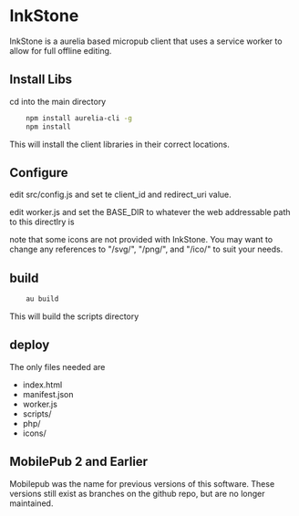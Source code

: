 
# InkStone

InkStone is a aurelia based micropub client that uses a service worker to allow for full offline editing.

## Install Libs

cd into the main directory

```bash
    npm install aurelia-cli -g
    npm install
```

This will install the client libraries in their correct locations.

## Configure

edit src/config.js and set te client_id and redirect_uri value.

edit worker.js and set the BASE_DIR to whatever the web addressable path to this directlry is

note that some icons are not provided with InkStone.  You may want to change any references to "/svg/", "/png/", and "/ico/" to suit your needs.

## build

```bash
    au build
```
This will build the scripts directory

## deploy
The only files needed are 

* index.html
* manifest.json
* worker.js
* scripts/
* php/
* icons/

## MobilePub 2 and Earlier

Mobilepub was the name for previous versions of this software. These versions still exist as branches on the github repo, but are no longer maintained.

